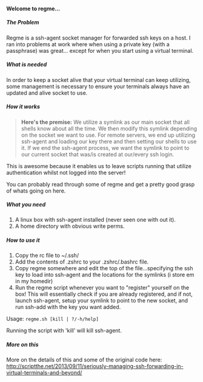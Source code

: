 #### Welcome to regme...

##### The Problem

Regme is a ssh-agent socket manager for forwarded ssh keys on a host.
I ran into problems at work where when using a private key (with a passphrase) was great...
except for when you start using a virtual terminal.

##### What is needed

In order to keep a socket alive that your virtual terminal can keep utilizing, some
management is necessary to ensure your terminals always have an updated and alive socket to use.

##### How it works

>__Here's the premise:__ We utilize a symlink as our main socket that all shells know about all the time.
>We then modify this symlink depending on the socket we want to use. For remote servers, we end up
>utilizing ssh-agent and loading our key there and then setting our shells to use it. If we end
>the ssh-agent process, we want the symlink to point to our current socket that was/is created 
>at our/every ssh login.

This is awesome because it enables us to leave scripts running that utilize authentication 
whilst not logged into the server!

You can probably read through some of regme and get a pretty good grasp of whats going on here.

##### What you need

1. A linux box with ssh-agent installed (never seen one with out it).
2. A home directory with obvious write perms.

##### How to use it

1. Copy the rc file to ~/.ssh/
2. Add the contents of .zshrc to your .zshrc/.bashrc file.
3. Copy regme somewhere and edit the top of the file...specifying the ssh key to load into ssh-agent and the locations for the symlinks (i store em in my homedir)
4. Run the regme script whenever you want to "register" yourself on the box! This will essentially check if you are already registered, and if not,
   launch ssh-agent, setup your symlink to point to the new socket, and run ssh-add with the key you want added.

Usage: ```regme.sh [kill | ?/-h/help]```

Running the script with 'kill' will kill ssh-agent. 

##### More on this

More on the details of this and some of the original code here: http://scriptthe.net/2013/09/11/seriously-managing-ssh-forwarding-in-virtual-terminals-and-beyond/
